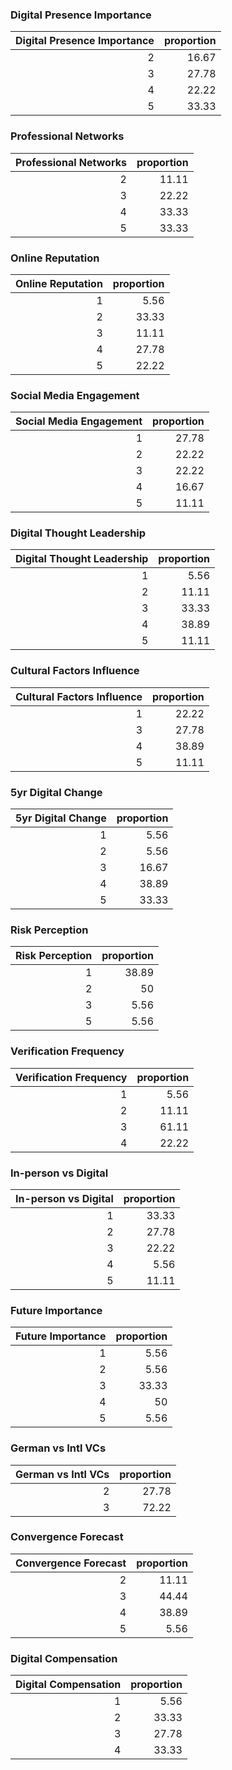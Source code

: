 ### Digital Presence Importance
|   Digital Presence Importance |   proportion |
|------------------------------:|-------------:|
|                             2 |        16.67 |
|                             3 |        27.78 |
|                             4 |        22.22 |
|                             5 |        33.33 |

### Professional Networks
|   Professional Networks |   proportion |
|------------------------:|-------------:|
|                       2 |        11.11 |
|                       3 |        22.22 |
|                       4 |        33.33 |
|                       5 |        33.33 |

### Online Reputation
|   Online Reputation |   proportion |
|--------------------:|-------------:|
|                   1 |         5.56 |
|                   2 |        33.33 |
|                   3 |        11.11 |
|                   4 |        27.78 |
|                   5 |        22.22 |

### Social Media Engagement
|   Social Media Engagement |   proportion |
|--------------------------:|-------------:|
|                         1 |        27.78 |
|                         2 |        22.22 |
|                         3 |        22.22 |
|                         4 |        16.67 |
|                         5 |        11.11 |

### Digital Thought Leadership
|   Digital Thought Leadership |   proportion |
|-----------------------------:|-------------:|
|                            1 |         5.56 |
|                            2 |        11.11 |
|                            3 |        33.33 |
|                            4 |        38.89 |
|                            5 |        11.11 |

### Cultural Factors Influence
|   Cultural Factors Influence |   proportion |
|-----------------------------:|-------------:|
|                            1 |        22.22 |
|                            3 |        27.78 |
|                            4 |        38.89 |
|                            5 |        11.11 |

### 5yr Digital Change
|   5yr Digital Change |   proportion |
|---------------------:|-------------:|
|                    1 |         5.56 |
|                    2 |         5.56 |
|                    3 |        16.67 |
|                    4 |        38.89 |
|                    5 |        33.33 |

### Risk Perception
|   Risk Perception |   proportion |
|------------------:|-------------:|
|                 1 |        38.89 |
|                 2 |        50    |
|                 3 |         5.56 |
|                 5 |         5.56 |

### Verification Frequency
|   Verification Frequency |   proportion |
|-------------------------:|-------------:|
|                        1 |         5.56 |
|                        2 |        11.11 |
|                        3 |        61.11 |
|                        4 |        22.22 |

### In-person vs Digital
|   In-person vs Digital |   proportion |
|-----------------------:|-------------:|
|                      1 |        33.33 |
|                      2 |        27.78 |
|                      3 |        22.22 |
|                      4 |         5.56 |
|                      5 |        11.11 |

### Future Importance
|   Future Importance |   proportion |
|--------------------:|-------------:|
|                   1 |         5.56 |
|                   2 |         5.56 |
|                   3 |        33.33 |
|                   4 |        50    |
|                   5 |         5.56 |

### German vs Intl VCs
|   German vs Intl VCs |   proportion |
|---------------------:|-------------:|
|                    2 |        27.78 |
|                    3 |        72.22 |

### Convergence Forecast
|   Convergence Forecast |   proportion |
|-----------------------:|-------------:|
|                      2 |        11.11 |
|                      3 |        44.44 |
|                      4 |        38.89 |
|                      5 |         5.56 |

### Digital Compensation
|   Digital Compensation |   proportion |
|-----------------------:|-------------:|
|                      1 |         5.56 |
|                      2 |        33.33 |
|                      3 |        27.78 |
|                      4 |        33.33 |

